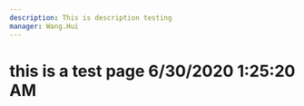 ```yaml
---
description: This is description testing
manager: Wang.Hui
---
```

# this is a test page 6/30/2020 1:25:20 AM